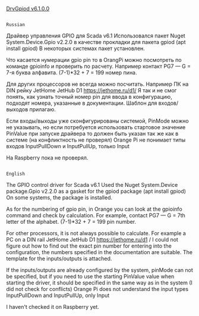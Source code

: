 [DrvGpiod v6.1.0.0](https://github.com/Manjey73/OpenDrivers/releases/download/DrvGpiod/DrvGpiod.zip)

                                                                                      Russian
Драйвер управления GPIO для Scada v6.1
Использовался пакет Nuget System.Device.Gpio v2.2.0 в качестве прокладки для пакета gpiod (apt install gpiod)
В некоторых системах пакет установлен.

Что касается нумерации gpio pin то в OrangPi можно посмотреть по команде gpioinfo и проверить по расчету. Например контакт PG7 — G = 7-я буква алфавита.
(7-1)*32 + 7 = 199 номер пина.

Для других процессоров не всегда можно посчитать.
Например ПК на DIN рейку JetHome JetHub D1 https://jethome.ru/d1/
Я так и не смог понять, как узнать точный номер pin для ввода в конфигурацию, подходят номера, указанные в документации.
Шаблон для входов/выходов прилагаю.

<?xml version="1.0" encoding="utf-8"?>
<DevTemplate Name="JetHub_Gpio">
  <Gpios>
    <Gpiod Name="GOUT1" Active="true" Code="out1" Pin="456" />
    <Gpiod Name="GOUT2" Active="true" Code="out2" Pin="455" />
    <Gpiod Name="GOUT3" Active="true" Code="out3" Pin="454" />
    <Gpiod Name="GIN_1" Active="true" Code="in1" Pin="472" />
    <Gpiod Name="GIN_2" Active="true" Code="in2" Pin="471" />
    <Gpiod Name="GIN_3" Active="true" Code="in3" Pin="470" />
    <Gpiod Name="GIN_4" Active="true" Code="in4" Pin="469" />
  </Gpios>
</DevTemplate>

Если входы/выходы уже сконфигурированы системой, PinMode можно не указывать, но если потребуется использовать стартовое значение PinValue при запуске драйвера то должен быть указан так же как в системе (на конфликтность не проверял)
Orange Pi не понимает типы входов InputPullDown и InputPullUp, только Input

На Raspberry пока не проверял.

                                                                                        English


The GPIO control driver for Scada v6.1 Used the Nuget System.Device package.Gpio v2.2.0 as a gasket for the gpiod package (apt install gpiod) On some systems, the package is installed.

As for the numbering of gpio pin, in Orange you can look at the gpioinfo command and check by calculation. For example, contact PG7 — G = 7th letter of the alphabet. (7-1)*32 + 7 = 199 pin number.

For other processors, it is not always possible to calculate. For example a PC on a DIN rail JetHome JetHub D1 https://jethome.ru/d1 / I could not figure out how to find out the exact pin number for entering into the configuration, the numbers specified in the documentation are suitable. The template for the inputs/outputs is attached.

If the inputs/outputs are already configured by the system, pinMode can not be specified, but if you need to use the starting PinValue value when starting the driver, it should be specified in the same way as in the system (I did not check for conflicts) Orange Pi does not understand the input types InputPullDown and InputPullUp, only Input

I haven't checked it on Raspberry yet.
